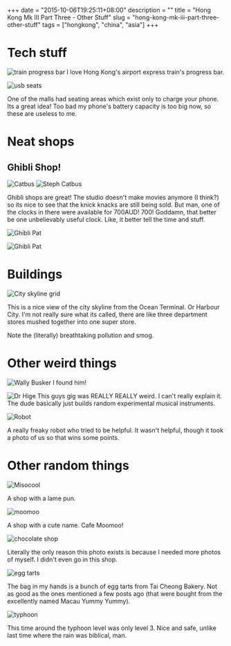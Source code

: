 +++
date = "2015-10-06T19:25:11+08:00"
description = ""
title = "Hong Kong Mk III Part Three - Other Stuff"
slug = "hong-kong-mk-iii-part-three-other-stuff"
tags = ["hongkong", "china", "asia"]
+++

# Tech stuff
![train progress bar](/images/2015/10/airport_express_progress_bar.jpg)
I love Hong Kong's airport express train's progress bar.

![usb seats](/images/2015/10/usb_charger_seats.jpg)

One of the malls had seating areas which exist only to charge your phone. Its a great idea! Too bad my phone's battery capacity is too big now, so these are useless to me.

# Neat shops
## Ghibli Shop!
![Catbus](/images/2015/10/catbus.jpg)
![Steph Catbus](/images/2015/10/catbus2.jpg)

Ghibli shops are great! The studio doesn't make movies anymore (I think?) so its nice to see that the knick knacks are still being sold. But man, one of the clocks in there were available for 700AUD! 700! Goddamn, that better be one unbelievably useful clock. Like, it better tell the time and stuff.

![Ghibli Pat](/images/2015/10/ghibli_shop.jpg)

![Ghibli Pat](/images/2015/10/ghibli_pat.jpg)

# Buildings
![City skyline grid](/images/2015/10/buildings.jpg)

This is a nice view of the city skyline from the Ocean Terminal. Or Harbour City. I'm not really sure what its called, there are like three department stores mushed together into one super store.

Note the (literally) breathtaking pollution and smog.

# Other weird things
![Wally Busker](/images/2015/10/wallybusker.jpg)
I found him!

![Dr Hige](/images/2015/10/dr_hige.jpg)
This guys gig was REALLY REALLY weird. I can't really explain it. The dude basically just builds random experimental musical instruments.

![Robot](/images/2015/10/kate_robot.jpg)

A really freaky robot who tried to be helpful. It wasn't helpful, though it took a photo of us so that wins some points.

# Other random things

![Misocool](/images/2015/10/misocool.jpg)

A shop with a lame pun.

![moomoo](/images/2015/10/moomoo.jpg)

A shop with a cute name. Cafe Moomoo!

![chocolate shop](/images/2015/10/shop.jpg)

Literally the only reason this photo exists is because I needed more photos of myself. I didn't even go in this shop.

![egg tarts](/images/2015/10/tai_cheong_eggtart.jpg)

The bag in my hands is a bunch of egg tarts from Tai Cheong Bakery. Not as good as the ones mentioned a few posts ago (that were bought from the excellently named Macau Yummy Yummy).

![typhoon](/images/2015/10/typhoon_sign.jpg)

This time around the typhoon level was only level 3. Nice and safe, unlike last time where the rain was biblical, man.
